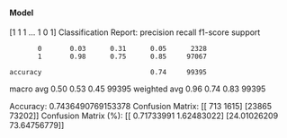 #### Model
[1 1 1 ... 1 0 1]
Classification Report:
              precision    recall  f1-score   support

           0       0.03      0.31      0.05      2328
           1       0.98      0.75      0.85     97067

    accuracy                           0.74     99395
   macro avg       0.50      0.53      0.45     99395
weighted avg       0.96      0.74      0.83     99395

Accuracy: 0.7436490769153378
Confusion Matrix:
[[  713  1615]
 [23865 73202]]
Confusion Matrix (%):
[[ 0.71733991  1.62483022]
 [24.01026209 73.64756779]]
